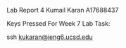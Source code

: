 Lab Report 4 
Kumail Karan 
A17688437

Keys Pressed For Week 7 Lab Task:

ssh kukaran@ieng6.ucsd.edu
